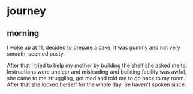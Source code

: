 
# journey 

## morning 

I woke up at 11, decided to prepare a cake, it was gummy and not very smooth, seemed pasty.

After that I tried to help my mother by building the shelf she asked me to. Instructions were unclear and misleading and building facility was awful, she came to me struggling, got mad and told me to go back to my room.  After that she locked herself for the whole day. Se haven't spoken since.


